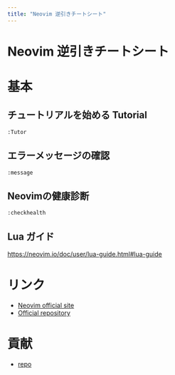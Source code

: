 ```yaml
---
title: "Neovim 逆引きチートシート"
---
```

# Neovim 逆引きチートシート

# 基本

## チュートリアルを始める Tutorial

```:bash
:Tutor
```

## エラーメッセージの確認

```:bash
:message
```

## Neovimの健康診断

```:bash
:checkhealth
```

## Lua ガイド

<https://neovim.io/doc/user/lua-guide.html#lua-guide>

# リンク

- [Neovim official site](https://neovim.io/)
- [Official repository](https://github.com/neovim/neovim)

# 貢献

- [repo](https://github.com/ShortArrow/neovim-reverse-lookup/)

